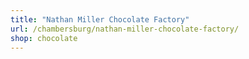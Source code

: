 ```yaml
---
title: "Nathan Miller Chocolate Factory"
url: /chambersburg/nathan-miller-chocolate-factory/
shop: chocolate
---
```

